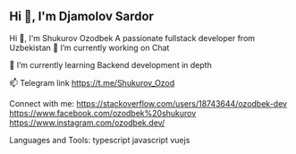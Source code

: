 ##                                                                                         Hi 👋, I'm Djamolov Sardor


Hi 👋, I'm Shukurov Ozodbek
A passionate fullstack developer from Uzbekistan
🔭 I’m currently working on Chat

🌱 I’m currently learning Backend development in depth

📫 Telegram link https://t.me/Shukurov_Ozod

Connect with me:
https://stackoverflow.com/users/18743644/ozodbek-dev https://www.facebook.com/ozodbek%20shukurov https://www.instagram.com/ozodbek.dev/

Languages and Tools:
typescript javascript vuejs 
<!--
**Sardor-web-dev/Sardor-web-dev** is a ✨ _special_ ✨ repository because its `README.md` (this file) appears on your GitHub profile.

Here are some ideas to get you started:

- 🔭 I’m currently working on ...
- 🌱 I’m currently learning ...
- 👯 I’m looking to collaborate on ...
- 🤔 I’m looking for help with ...
- 💬 Ask me about ...
- 📫 How to reach me: ...
- 😄 Pronouns: ...
- ⚡ Fun fact: ...
-->
